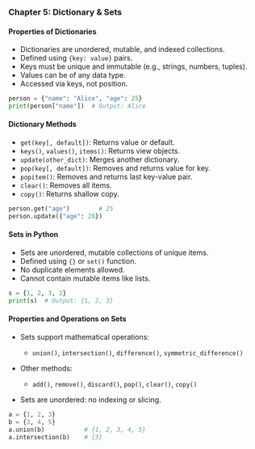 
### Chapter 5: Dictionary & Sets

#### Properties of Dictionaries
- Dictionaries are unordered, mutable, and indexed collections.
- Defined using `{key: value}` pairs.
- Keys must be unique and immutable (e.g., strings, numbers, tuples).
- Values can be of any data type.
- Accessed via keys, not position.

```python
person = {"name": "Alice", "age": 25}
print(person["name"])  # Output: Alice
````

#### Dictionary Methods

* `get(key[, default])`: Returns value or default.
* `keys()`, `values()`, `items()`: Returns view objects.
* `update(other_dict)`: Merges another dictionary.
* `pop(key[, default])`: Removes and returns value for key.
* `popitem()`: Removes and returns last key-value pair.
* `clear()`: Removes all items.
* `copy()`: Returns shallow copy.

```python
person.get("age")        # 25
person.update({"age": 26})
```

#### Sets in Python

* Sets are unordered, mutable collections of unique items.
* Defined using `{}` or `set()` function.
* No duplicate elements allowed.
* Cannot contain mutable items like lists.

```python
s = {1, 2, 3, 2}
print(s)  # Output: {1, 2, 3}
```

#### Properties and Operations on Sets

* Sets support mathematical operations:

  * `union()`, `intersection()`, `difference()`, `symmetric_difference()`
* Other methods:

  * `add()`, `remove()`, `discard()`, `pop()`, `clear()`, `copy()`
* Sets are unordered: no indexing or slicing.

```python
a = {1, 2, 3}
b = {3, 4, 5}
a.union(b)           # {1, 2, 3, 4, 5}
a.intersection(b)    # {3}
```
